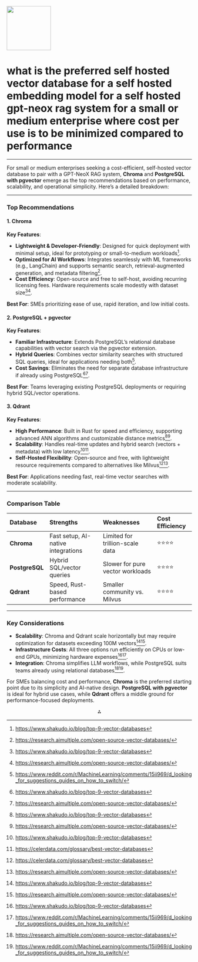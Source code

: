 <img src="https://r2cdn.perplexity.ai/pplx-full-logo-primary-dark%402x.png" class="logo" width="120"/>

# what is the preferred self hosted vector database for a self hosted embedding model for a self hosted gpt-neox rag system for a small or medium enterprise where cost per use is to be minimized compared to performance

---
For small or medium enterprises seeking a cost-efficient, self-hosted vector database to pair with a GPT-NeoX RAG system, **Chroma** and **PostgreSQL with pgvector** emerge as the top recommendations based on performance, scalability, and operational simplicity. Here’s a detailed breakdown:

---

### **Top Recommendations**

#### **1. Chroma**

**Key Features**:

- **Lightweight \& Developer-Friendly**: Designed for quick deployment with minimal setup, ideal for prototyping or small-to-medium workloads[^1].
- **Optimized for AI Workflows**: Integrates seamlessly with ML frameworks (e.g., LangChain) and supports semantic search, retrieval-augmented generation, and metadata filtering[^4].
- **Cost Efficiency**: Open-source and free to self-host, avoiding recurring licensing fees. Hardware requirements scale modestly with dataset size[^1][^4].

**Best For**: SMEs prioritizing ease of use, rapid iteration, and low initial costs.

#### **2. PostgreSQL + pgvector**

**Key Features**:

- **Familiar Infrastructure**: Extends PostgreSQL’s relational database capabilities with vector search via the pgvector extension.
- **Hybrid Queries**: Combines vector similarity searches with structured SQL queries, ideal for applications needing both[^6].
- **Cost Savings**: Eliminates the need for separate database infrastructure if already using PostgreSQL[^1][^4].

**Best For**: Teams leveraging existing PostgreSQL deployments or requiring hybrid SQL/vector operations.

#### **3. Qdrant**

**Key Features**:

- **High Performance**: Built in Rust for speed and efficiency, supporting advanced ANN algorithms and customizable distance metrics[^1][^4].
- **Scalability**: Handles real-time updates and hybrid search (vectors + metadata) with low latency[^1][^3].
- **Self-Hosted Flexibility**: Open-source and free, with lightweight resource requirements compared to alternatives like Milvus[^3][^4].

**Best For**: Applications needing fast, real-time vector searches with moderate scalability.

---

### **Comparison Table**

| Database | Strengths | Weaknesses | Cost Efficiency |
| :-- | :-- | :-- | :-- |
| **Chroma** | Fast setup, AI-native integrations | Limited for trillion-scale data | ⭐⭐⭐⭐ |
| **PostgreSQL** | Hybrid SQL/vector queries | Slower for pure vector workloads | ⭐⭐⭐⭐ |
| **Qdrant** | Speed, Rust-based performance | Smaller community vs. Milvus | ⭐⭐⭐⭐ |

---

### **Key Considerations**

- **Scalability**: Chroma and Qdrant scale horizontally but may require optimization for datasets exceeding 100M vectors[^1][^4].
- **Infrastructure Costs**: All three options run efficiently on CPUs or low-end GPUs, minimizing hardware expenses[^1][^6].
- **Integration**: Chroma simplifies LLM workflows, while PostgreSQL suits teams already using relational databases[^4][^6].

For SMEs balancing cost and performance, **Chroma** is the preferred starting point due to its simplicity and AI-native design. **PostgreSQL with pgvector** is ideal for hybrid use cases, while **Qdrant** offers a middle ground for performance-focused deployments.

<div style="text-align: center">⁂</div>

[^1]: https://www.shakudo.io/blog/top-9-vector-databases

[^2]: https://www.digitalocean.com/community/conceptual-articles/how-to-choose-the-right-vector-database

[^3]: https://celerdata.com/glossary/best-vector-databases

[^4]: https://research.aimultiple.com/open-source-vector-databases/

[^5]: https://lakefs.io/blog/12-vector-databases-2023/

[^6]: https://www.reddit.com/r/MachineLearning/comments/15ii969/d_looking_for_suggestions_guides_on_how_to_switch/

[^7]: https://slashdot.org/software/vector-databases/f-small-business/?page=2

[^8]: https://www.oneclickitsolution.com/centerofexcellence/aiml/rag-system-deepseek-r1-ollama-langchain

[^9]: https://airbyte.com/top-etl-tools-for-sources/open-source-database-software

[^10]: https://www.instaclustr.com/education/top-10-open-source-llms-for-2024/

[^11]: https://www.peerspot.com/categories/vector-databases

[^12]: https://github.com/tensorchord/Awesome-LLMOps

[^13]: https://community.openai.com/t/best-vector-database-to-use-with-rag/615350

[^14]: https://www.reddit.com/r/vectordatabase/comments/1hzovpy/best_vector_database_for_rag/

[^15]: https://www.elastic.co/blog/open-source-llms-guide

[^16]: https://blog.mechcloud.io/discover-the-leading-vector-databases-for-genai-in-2025

[^17]: https://github.com/taishi-i/awesome-ChatGPT-repositories

[^18]: https://zilliz.com/learn/model-providers-open-source-vs-closed-source

